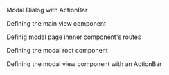 Modal Dialog with ActionBar

Defining the main view component
<snippet id='main-view-html'/>
<snippet id='main-view-code'/>

Definig modal page innner component's routes

<snippet id='modal-page-routes-actionbar'/>

Defining the modal root component
<snippet id='modal-root-html'/>
<snippet id='modal-root-code'/>

Defining the modal view component with an ActionBar
<snippet id='modal-view-actionbar-html'/>
<snippet id='modal-view-actionbar-code'/>